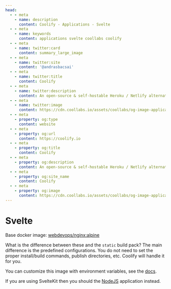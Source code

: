 ```yaml
---
head:
  - - meta
    - name: description
      content: Coolify - Applications - Svelte
  - - meta
    - name: keywords
      content: applications svelte coollabs coolify 
  - - meta
    - name: twitter:card
      content: summary_large_image
  - - meta
    - name: twitter:site
      content: '@andrasbacsai'
  - - meta
    - name: twitter:title
      content: Coolify
  - - meta
    - name: twitter:description
      content: An open-source & self-hostable Heroku / Netlify alternative.
  - - meta
    - name: twitter:image
      content: https://cdn.coollabs.io/assets/coollabs/og-image-applications.png
  - - meta
    - property: og:type
      content: website
  - - meta
    - property: og:url
      content: https://coolify.io
  - - meta
    - property: og:title
      content: Coolify
  - - meta
    - property: og:description
      content: An open-source & self-hostable Heroku / Netlify alternative.
  - - meta
    - property: og:site_name
      content: Coolify
  - - meta
    - property: og:image
      content: https://cdn.coollabs.io/assets/coollabs/og-image-applications.png
---
```

# Svelte
Base docker image: [webdevops/nginx:alpine](https://hub.docker.com/r/webdevops/nginx)

What is the difference between these and the `static` build pack? The main difference is the predefined configurations. You do not need to set the proper install/build commands, publish directories, etc. Coolify will handle it for you.

You can customize this image with environment variables, see the [docs](https://dockerfile.readthedocs.io/en/latest/content/DockerImages/dockerfiles/nginx.html).

If you are using SvelteKit then you should the [NodeJS](https://docs.coollabs.io/coolify/applications/nodejs) application instead.